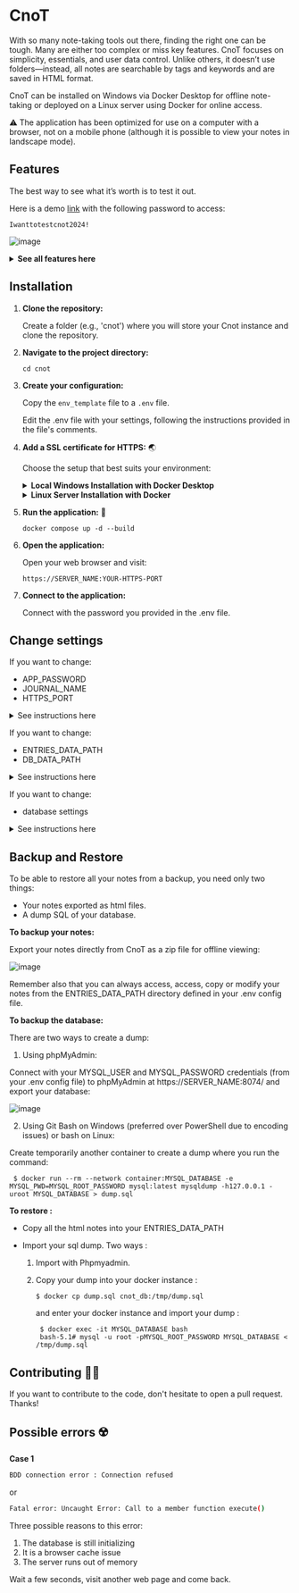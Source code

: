 # CnoT

With so many note-taking tools out there, finding the right one can be tough. Many are either too complex or miss key features. CnoT focuses on simplicity, essentials, and user data control. Unlike others, it doesn’t use folders—instead, all notes are searchable by tags and keywords and are saved in HTML format.

CnoT can be installed on Windows via Docker Desktop for offline note-taking or deployed on a Linux server using Docker for online access.

⚠️ The application has been optimized for use on a computer with a browser, not on a mobile phone (although it is possible to view your notes in landscape mode). 

## Features

The best way to see what it’s worth is to test it out.<p>

Here is a demo [link](https://cnot.timpoz.com/index.php) with the following password to access:

```
Iwanttotestcnot2024!
```

![image](https://github.com/user-attachments/assets/32093637-d338-4261-a28c-7f31bcc13599)

<details> <summary><strong>See all features here</strong></summary> <p>

- Highlight in multiple colors
- Underline
- Change text color and size
- Bold or italicize text
- Strikethrough
- Create links
- Format code
- Highlight or change color within a code block
- Paste images directly from the clipboard
- Define tags
- Create bulleted or numbered lists
- Add a separator
- Search for multiple words across all tags
- Search for multiple words in all titles and content
- Automatic or manual saving
- View on phone or tablet in landscape mode
- Export a note in HTML format
- Export all notes in HTML format with an index and with images directly embedded in the HTML page for offline viewing or backup
- Trash with recoverable notes
- Filter by tags

</p> </details>

## Installation

1. **Clone the repository:**

   Create a folder (e.g., 'cnot') where you will store your Cnot instance and clone the repository.

2. **Navigate to the project directory:**
 
    ```
    cd cnot
    ```

3. **Create your configuration:**
    
   Copy the `env_template` file to a `.env` file.

   Edit the .env file with your settings, following the instructions provided in the file's comments.


5. **Add a SSL certificate for HTTPS:** 🌏

   Choose the setup that best suits your environment:

   <details> <summary><strong>Local Windows Installation with Docker Desktop</strong></summary> <p>

   Open Powershell and cd into your cloned repository.

   Run the following command :

   ```
   & "C:\Program Files\Git\usr\bin\openssl.exe" req -x509 -out ssl/fullchain.pem -keyout ssl/privkey.pem -newkey rsa:2048 -nodes -sha256 -days 36500 -subj "/CN=localhost/O=CNOT" -addext "subjectAltName=DNS:localhost" -addext "keyUsage=digitalSignature" -addext "extendedKeyUsage=serverAuth"
   ```

   Install the fullchain.pem into your web browser's certificate store:

   On Chrome (I haven't tried other web browsers):
   
   - Open the following url in Google Chrome:
     ```
     chrome://settings/security
     ```
   - Go to 'Manage certificates'.
   - Go to 'Manage imported certificates from Windows'.
   - Navigate to the "Trusted Root Certification Authorities" tab.
   - Click Import.
   - Locate the fullchain.pem file generated earlier (it won’t appear unless you select "All Files").
   - Next, next, next... (leave default choice)
   - Open the following url in Google Chrome:
     ```
     chrome://restart
     ```

   </p> </details> <details> <summary><strong>Linux Server Installation with Docker</strong></summary> <p><p>
   Create fullchain.pem and privkey.pem for your domain and copy them to the ssl folder.
   
   </p> </details>

   
5. **Run the application:** 🚀
   
   ```
   docker compose up -d --build   
   ```

6. **Open the application:**

    Open your web browser and visit:

    `https://SERVER_NAME:YOUR-HTTPS-PORT`
   

7. **Connect to the application:**

    Connect with the password you provided in the .env file.

## Change settings

If you want to change: 

- APP_PASSWORD
- JOURNAL_NAME
- HTTPS_PORT

<details><summary>See instructions here</summary><p><p>
just update your .env file and run the application (docker compose up -d --build). This will restart the web container with the new .env config file. Your data are normally untouched but always make a backup first (see next section).
</p></details>

If you want to change: 

- ENTRIES_DATA_PATH
- DB_DATA_PATH

<details><summary>See instructions here</summary><p><p>
Update your .env file and run the application (docker compose up -d --build). ⚠️ This will create a new empty directory, so you won’t be able to access your previous data unless you re-import it (see next section).
</p></details>

If you want to change:

- database settings

<details><summary>See instructions here</summary><p><p>
simply updating the `.env` file and deleting the database container will not be enough, as the settings and data are stored in a volume. You will also need to delete the volume to recreate the database with the new settings, but this will result in data loss. To avoid losing your data, export the database contents first (see next section), then delete the `DB_DATA_PATH` volume. After running the application again to create a new database, you can re-import the data (see next section). 
</p></details>

## Backup and Restore

To be able to restore all your notes from a backup, you need only two things:

- Your notes exported as html files.
- A dump SQL of your database.

**To backup your notes:**

Export your notes directly from CnoT as a zip file for offline viewing:

![image](https://github.com/user-attachments/assets/04229b68-0f61-4e19-9c08-489d33357fcb)

Remember also that you can always access, access, copy or modify your notes from the ENTRIES_DATA_PATH directory defined in your .env config file.

**To backup the database:**

There are two ways to create a dump:

1. Using phpMyAdmin:

Connect with your MYSQL_USER and MYSQL_PASSWORD credentials (from your .env config file) to phpMyAdmin at https://SERVER_NAME:8074/ and export your database:

![image](https://github.com/user-attachments/assets/35543084-1bf1-48d5-9ce7-931b48d6863d)

2. Using Git Bash on Windows (preferred over PowerShell due to encoding issues) or bash on Linux:

Create temporarily another container to create a dump where you run the command:

  ```
   $ docker run --rm --network container:MYSQL_DATABASE -e MYSQL_PWD=MYSQL_ROOT_PASSWORD mysql:latest mysqldump -h127.0.0.1 -uroot MYSQL_DATABASE > dump.sql
   ```

**To restore :**

- Copy all the html notes into your ENTRIES_DATA_PATH
- Import your sql dump. Two ways :

  1. Import with Phpmyadmin.
  2. Copy your dump into your docker instance :

     ```
     $ docker cp dump.sql cnot_db:/tmp/dump.sql
     ```

     and enter your docker instance and import your dump :
     
     ```
      $ docker exec -it MYSQL_DATABASE bash
      bash-5.1# mysql -u root -pMYSQL_ROOT_PASSWORD MYSQL_DATABASE < /tmp/dump.sql
     ```

## Contributing 👩‍💻

If you want to contribute to the code, don't hesitate to open a pull request. Thanks!

## Possible errors ☢️

**Case 1**

 ```bash
BDD connection error : Connection refused
 ```

or 

 ```bash
Fatal error: Uncaught Error: Call to a member function execute()
 ```

Three possible reasons to this error:

1. The database is still initializing
3. It is a browser cache issue
4. The server runs out of memory
   
Wait a few seconds, visit another web page and come back.
